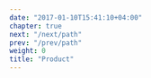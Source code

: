```yaml
---
date: "2017-01-10T15:41:10+04:00"
chapter: true
next: "/next/path"
prev: "/prev/path"
weight: 0
title: "Product"
---
```

